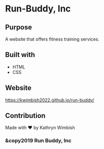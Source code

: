 # Run-Buddy, Inc

## Purpose
A website that offers fitness training services.

## Built with
* HTML
* CSS

## Website
https://kwimbish2022.github.io/run-buddy/

## Contribution
Made with ❤️ by Kathryn Wimbish

### &copy2019 Run Buddy, Inc
